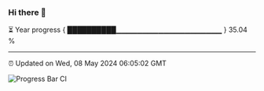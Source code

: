 ### Hi there 👋

⏳ Year progress { ██████████▁▁▁▁▁▁▁▁▁▁▁▁▁▁▁▁▁▁▁▁ } 35.04 %

---

⏰ Updated on Wed, 08 May 2024 06:05:02 GMT

![Progress Bar CI](https://github.com/liununu/liununu/workflows/Progress%20Bar%20CI/badge.svg)

